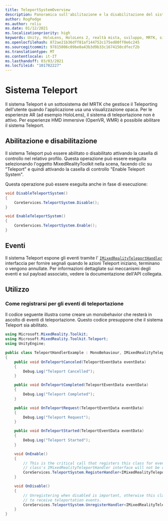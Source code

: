 ```yaml
---
title: TeleportSystemOverview
description: Panoramica sull'abilitazione e la disabilitazione del sistema Teleport in MRTK
author: RogPodge
ms.author: roliu
ms.date: 01/12/2021
ms.localizationpriority: high
keywords: Unity, HoloLens, HoloLens 2, realtà mista, sviluppo, MRTK, sistema Teleport,
ms.openlocfilehash: 872ae21b36dff81af144752c175ed80ff0e6c245
ms.sourcegitcommit: 97815006c09be0a43b3d9b33c1674150cdfecf2b
ms.translationtype: MT
ms.contentlocale: it-IT
ms.lasthandoff: 03/03/2021
ms.locfileid: "101782227"
---
```

# <a name="teleport-system"></a>Sistema Teleport

Il sistema Teleport è un sottosistema del MRTK che gestisce il Teleporting dell'utente quando l'applicazione usa una visualizzazione opaca. Per le esperienze AR (ad esempio HoloLens), il sistema di teleportazione non è attivo. Per esperienze HMD immersive (OpenVR, WMR) è possibile abilitare il sistema Teleport.

## <a name="enabling-and-disabling"></a>Abilitazione e disabilitazione

Il sistema Teleport può essere abilitato o disabilitato attivando la casella di controllo nel relativo profilo.
Questa operazione può essere eseguita selezionando l'oggetto MixedRealityToolkit nella scena, facendo clic su "Teleport" e quindi attivando la casella di controllo "Enable Teleport System".

Questa operazione può essere eseguita anche in fase di esecuzione:

```c#
void DisableTeleportSystem()
{
    CoreServices.TeleportSystem.Disable();
}

void EnableTeleportSystem()
{
    CoreServices.TeleportSystem.Enable();
}
```

## <a name="events"></a>Eventi

Il sistema Teleport espone gli eventi tramite l' [`IMixedRealityTeleportHandler`](xref:Microsoft.MixedReality.Toolkit.Teleport.IMixedRealityTeleportHandler) interfaccia per fornire segnali quando le azioni Teleport iniziano, terminano o vengono annullate.
Per informazioni dettagliate sui meccanismi degli eventi e sul payload associato, vedere la documentazione dell'API collegata.

## <a name="usage"></a>Utilizzo

### <a name="how-to-register-for-teleportation-events"></a>Come registrarsi per gli eventi di teleportazione

Il codice seguente illustra come creare un monobehavior che resterà in ascolto di eventi di teleportazione. Questo codice presuppone che il sistema Teleport sia abilitato.

```c#
using Microsoft.MixedReality.Toolkit;
using Microsoft.MixedReality.Toolkit.Teleport;
using UnityEngine;

public class TeleportHandlerExample : MonoBehaviour, IMixedRealityTeleportHandler
{
    public void OnTeleportCanceled(TeleportEventData eventData)
    {
        Debug.Log("Teleport Cancelled");
    }

    public void OnTeleportCompleted(TeleportEventData eventData)
    {
        Debug.Log("Teleport Completed");
    }

    public void OnTeleportRequest(TeleportEventData eventData)
    {
        Debug.Log("Teleport Request");
    }

    public void OnTeleportStarted(TeleportEventData eventData)
    {
        Debug.Log("Teleport Started");
    }

    void OnEnable()
    {
        // This is the critical call that registers this class for events. Without this
        // class's IMixedRealityTeleportHandler interface will not be called.
        CoreServices.TeleportSystem.RegisterHandler<IMixedRealityTeleportHandler>(this);
    }

    void OnDisable()
    {
        // Unregistering when disabled is important, otherwise this class will continue
        // to receive teleportation events.
        CoreServices.TeleportSystem.UnregisterHandler<IMixedRealityTeleportHandler>(this);
    }
}
```
